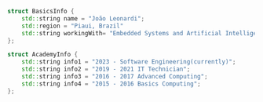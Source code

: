 
<!-- <img src="github-metrics.svg" alt="Snake logo"> 

Day 1, Day2, Day 3, Day 4, Day 5, Day 6, Day 8, DAY 9,  Day 10, Day 11, Day 12, Day 13
-->
```cpp
struct BasicsInfo {
    std::string name = "João Leonardi";
    std::region = "Piaui, Brazil"
    std::string workingWith= "Embedded Systems and Artificial Intelligence";
};

struct AcademyInfo {
    std::string info1 = "2023 - Software Engineering(currently)";
    std::string info2 = "2019 - 2021 IT Technician";
    std::string info3 = "2016 - 2017 Advanced Computing";
    std::string info4 = "2015 - 2016 Basics Computing";
};
```
